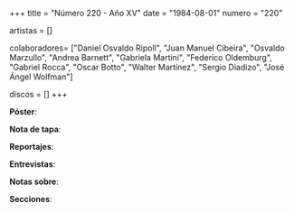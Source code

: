 +++
title = "Número 220 - Año XV"
date = "1984-08-01"
numero = "220"

artistas = []

colaboradores= ["Daniel Osvaldo Ripoll", "Juan Manuel Cibeira", "Osvaldo Marzullo", "Andrea Barnett", "Gabriela Martini", "Federico Oldemburg", "Gabriel Rocca", "Oscar Botto", "Walter Martínez", "Sergio Diadizo", "José Ángel Wolfman"]

discos = []
+++

**Póster**: 

**Nota de tapa**: 

**Reportajes**: 

**Entrevistas**: 

**Notas sobre**:

**Secciones**:
